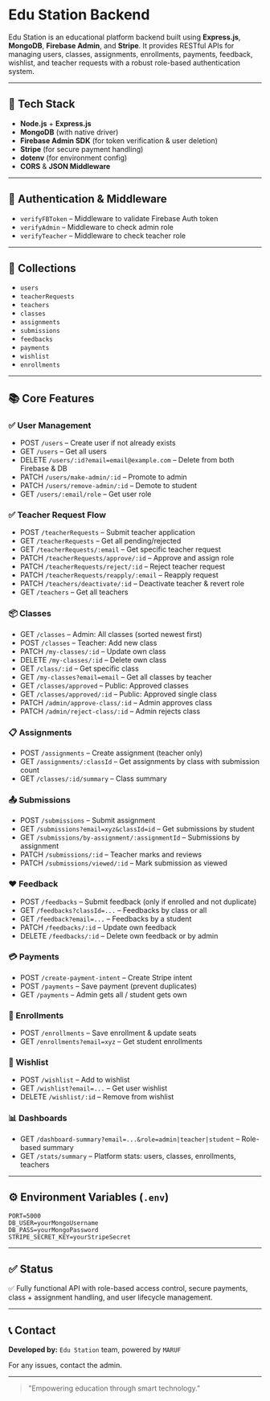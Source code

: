 # Edu Station Backend

Edu Station is an educational platform backend built using **Express.js**, **MongoDB**, **Firebase Admin**, and **Stripe**. It provides RESTful APIs for managing users, classes, assignments, enrollments, payments, feedback, wishlist, and teacher requests with a robust role-based authentication system.

---

## 🚀 Tech Stack

- **Node.js** + **Express.js**
- **MongoDB** (with native driver)
- **Firebase Admin SDK** (for token verification & user deletion)
- **Stripe** (for secure payment handling)
- **dotenv** (for environment config)
- **CORS** & **JSON Middleware**

---

## 🔐 Authentication & Middleware

- `verifyFBToken` – Middleware to validate Firebase Auth token
- `verifyAdmin` – Middleware to check admin role
- `verifyTeacher` – Middleware to check teacher role

---

## 📁 Collections

- `users`
- `teacherRequests`
- `teachers`
- `classes`
- `assignments`
- `submissions`
- `feedbacks`
- `payments`
- `wishlist`
- `enrollments`

---

## 📚 Core Features

### ✅ User Management

- POST `/users` – Create user if not already exists
- GET `/users` – Get all users
- DELETE `/users/:id?email=email@example.com` – Delete from both Firebase & DB
- PATCH `/users/make-admin/:id` – Promote to admin
- PATCH `/users/remove-admin/:id` – Demote to student
- GET `/users/:email/role` – Get user role

### ✅ Teacher Request Flow

- POST `/teacherRequests` – Submit teacher application
- GET `/teacherRequests` – Get all pending/rejected
- GET `/teacherRequests/:email` – Get specific teacher request
- PATCH `/teacherRequests/approve/:id` – Approve and assign role
- PATCH `/teacherRequests/reject/:id` – Reject teacher request
- PATCH `/teacherRequests/reapply/:email` – Reapply request
- PATCH `/teachers/deactivate/:id` – Deactivate teacher & revert role
- GET `/teachers` – Get all teachers

### 📦 Classes

- GET `/classes` – Admin: All classes (sorted newest first)
- POST `/classes` – Teacher: Add new class
- PATCH `/my-classes/:id` – Update own class
- DELETE `/my-classes/:id` – Delete own class
- GET `/class/:id` – Get specific class
- GET `/my-classes?email=email` – Get all classes by teacher
- GET `/classes/approved` – Public: Approved classes
- GET `/classes/approved/:id` – Public: Approved single class
- PATCH `/admin/approve-class/:id` – Admin approves class
- PATCH `/admin/reject-class/:id` – Admin rejects class

### 📋 Assignments

- POST `/assignments` – Create assignment (teacher only)
- GET `/assignments/:classId` – Get assignments by class with submission count
- GET `/classes/:id/summary` – Class summary

### 📤 Submissions

- POST `/submissions` – Submit assignment
- GET `/submissions?email=xyz&classId=id` – Get submissions by student
- GET `/submissions/by-assignment/:assignmentId` – Submissions by assignment
- PATCH `/submissions/:id` – Teacher marks and reviews
- PATCH `/submissions/viewed/:id` – Mark submission as viewed

### ❤️ Feedback

- POST `/feedbacks` – Submit feedback (only if enrolled and not duplicate)
- GET `/feedbacks?classId=...` – Feedbacks by class or all
- GET `/feedback?email=...` – Feedbacks by a student
- PATCH `/feedbacks/:id` – Update own feedback
- DELETE `/feedbacks/:id` – Delete own feedback or by admin

### 💳 Payments

- POST `/create-payment-intent` – Create Stripe intent
- POST `/payments` – Save payment (prevent duplicates)
- GET `/payments` – Admin gets all / student gets own

### 📝 Enrollments

- POST `/enrollments` – Save enrollment & update seats
- GET `/enrollments?email=xyz` – Get student enrollments

### 🌟 Wishlist

- POST `/wishlist` – Add to wishlist
- GET `/wishlist?email=...` – Get user wishlist
- DELETE `/wishlist/:id` – Remove from wishlist

### 📊 Dashboards

- GET `/dashboard-summary?email=...&role=admin|teacher|student` – Role-based summary
- GET `/stats/summary` – Platform stats: users, classes, enrollments, teachers

---

## ⚙️ Environment Variables (`.env`)

```env
PORT=5000
DB_USER=yourMongoUsername
DB_PASS=yourMongoPassword
STRIPE_SECRET_KEY=yourStripeSecret
```

---

## ✅ Status

✅ Fully functional API with role-based access control, secure payments, class + assignment handling, and user lifecycle management.

---

## 📞 Contact

**Developed by:** `Edu Station` team, powered by `MARUF`

For any issues, contact the admin.

---

> "Empowering education through smart technology."
